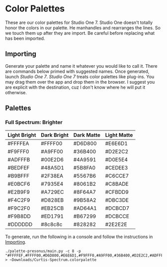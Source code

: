# Color Palettes
These are our color palettes for Studio One 7. Studio One doesn't totally honor the colors in our palette. He manhandles and rearranges the lines. So we touch them up after they are import. Be careful before replacing what has been imported.

## Importing
Generate your palette and name it whatever you would like to call it. There are commands below primed with suggested names. Once generated, launch *Studio One 7*. *Studio One 7* treats color palettes like plug-ins. You may drag them over the app and drop them in the browser. I suggest you are explicit with the destination, cuz I don't know where he will put it otherwise.

## Palettes

### Full Spectrum: Brighter
| Light Bright | Dark Bright | Dark Matte | Light Matte |
|------------|----------|------------|----------|
| #FFFFEA | #FFFF00 | #D6D800 | #E6E6D1 |
| #F9FFF0 | #A9FF00 | #36B400 | #D2E2C2 |
| #ADFFFB | #00E2D6 | #4A9591 | #D0E5E4 |
| #BEDFEF | #48A5D1 | #5B8FA0 | #CEDEE3 |
| #B9BFFF | #2F38EA | #5567B6 | #C6CCE7 |
| #E0BCF6 | #7935E4 | #8061B2 | #C8BADE |
| #E2B9F9 | #A729EC | #8F64A7 | #CFBDD9 |
| #F4C2F9 | #D828EB | #9B58A2 | #DBC3DE |
| #F9C2F0 | #EB25CB | #AD64A1 | #DCBCD7 |
| #F9B8DD | #ED1791 | #B67299 | #DCBCCE |
| #DDDDDD | #8c8c8c | #828282 | #2E2E2E |


To generate, run the following in a console and follow the instructions in [Importing](#importing).
```
./palette-presonus/main.py -c 8 -p "#FFFFEF,#FFFF00,#D6D800,#E6E6D1,#F9FFF0,#A9FF00,#36B400,#D2E2C2,#ADFFFB,#00E2D6,#4A9591,#D0E5E4,#BEDFEF,#48A5D1,#5B8FA0,#CEDEE3,#B9BFFF,#2F38EA,#5567B6,#C6CCE7,#E0BCF6,#7935E4,#8061B2,#C8BADE,#E2B9F9,#A729EC,#8F64A7,#CFBDD9,#F4C2F9,#D828EB,#9B58A2,#DBC3DE,#F9C2F0,#EB25CB,#AD64A1,#DCBCD7,#F9B8DD,#ED1791,#B67299,#DCBCCE,#DDDDDD,#8c8c8c,#828282,#2E2E2E" > ~Downloads/Curtis-Spectrum.colorpalette
```
